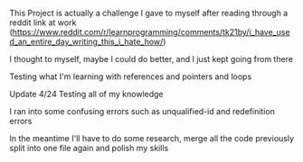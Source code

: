 This Project is actually a challenge I gave to myself after reading through a reddit link at work (https://www.reddit.com/r/learnprogramming/comments/tk21by/i_have_used_an_entire_day_writing_this_i_hate_how/)

I thought to myself, maybe I could do better, and I just kept going from there

Testing what I'm learning with references and pointers and loops

Update 4/24 Testing all of my knowledge

I ran into some confusing errors such as unqualified-id and redefinition errors

In the meantime I'll have to do some research, merge all the code previously split into one file again and polish my skills
